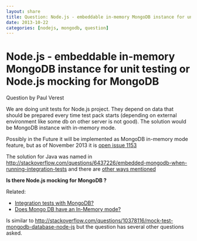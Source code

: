 ```yaml
---
layout: share
title: Question: Node.js - embeddable in-memory MongoDB instance for unit testing or Node.js mocking for MongoDB 
date: 2013-10-22
categories: [nodejs, mongodb, question]
---
```


# Node.js - embeddable in-memory MongoDB instance for unit testing or Node.js mocking for MongoDB 

Question by Paul Verest

We are doing unit tests for Node.js project. They depend on data that should be prepared every time test pack starts (depending on external environment like some db on other server is not good). The solution would be MongoDB instance with in-memory mode.

Possibly in the Future it will be implemented as MongoDB in-memory mode feature, but as of November 2013 it is [open issue 1153](https://jira.mongodb.org/browse/SERVER-1153)

The solution for Java was named in http://stackoverflow.com/questions/6437226/embedded-mongodb-when-running-integration-tests and there are [other ways mentioned](https://github.com/flapdoodle-oss/de.flapdoodle.embed.mongo#other-ways-to-use-embedded-mongodb)

**Is there Node.js mocking for MongoDB ?**

Related:

 - [Integration tests with MongoDB?](http://stackoverflow.com/questions/3859109/integration-tests-with-mongodb)
 - [Does Mongo DB have an In-Memory mode?](http://stackoverflow.com/questions/10005697/does-mongo-db-have-an-in-memory-mode)

Is similar to http://stackoverflow.com/questions/10378116/mock-test-mongodb-database-node-js but the question has several other questions asked.


